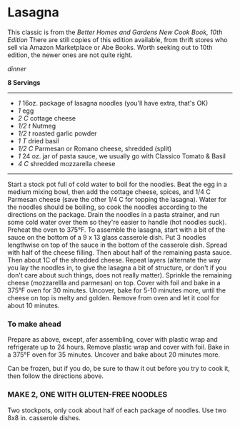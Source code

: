 # Lasagna

This classic is from the _Better Homes and Gardens New Cook Book, 10th Edition_
There are still copies of this edition available, from thrift stores who sell
via Amazon Marketplace or Abe Books. Worth seeking out to 10th edition, the
newer ones are not quite right.

*dinner*

**8 Servings**

---

- *1* 16oz. package of lasagna noodles (you'll have extra, that's OK)
- *1* egg
- *2 C* cottage cheese
- *1/2 t* Nutmeg
- *1/2 t* roasted garlic powder
- *1 T* dried basil
- *1/2 C* Parmesan or Romano cheese, shredded (split)
- *1* 24 oz. jar of pasta sauce, we usually go with Classico Tomato & Basil
- *4 C* shredded mozzarella cheese

---

Start a stock pot full of cold water to boil for the noodles. Beat the egg in a
medium mixing bowl, then add the cottage cheese, spices, and 1/4 C Parmesan
cheese (save the other 1/4 C for topping the lasagna). Water for the noodles
should be boiling, so cook the noodles according to the directions on the
package. Drain the noodles in a pasta strainer, and run some cold water over
them so they're easier to handle (hot noodles suck). Preheat the oven to 375°F.
To assemble the lasagna, start with a bit of the sauce on the bottom of a
9 x 13 glass casserole dish. Put 3 noodles lengthwise on top of the sauce in
the bottom of the casserole dish. Spread with half of the cheese filling.
Then about half of the remaining pasta sauce. Then about 1C of the shredded
cheese. Repeat layers (alternate the way you lay the noodles in, to give the
lasagna a bit of structure, or don't if you don't care about such things, does
not really matter). Sprinkle the remaining cheese (mozzarellla and parmesan) on
top. Cover with foil and bake in a 375°F oven for 30 minutes. Uncover, bake for
5-10 minutes more, until the cheese on top is melty and golden. Remove from oven
and let it cool for about 10 minutes.

### To make ahead

Prepare as above, except, afer assembling, cover with plastic wrap and
refrigerate up to 24 hours. Remove plastic wrap and cover with foil. Bake in a
375°F oven for 35 minutes. Uncover and bake about 20 minutes more.

Can be frozen, but if you do, be sure to thaw it out before you try to cook it,
then follow the directions above.

### MAKE 2, ONE WITH GLUTEN-FREE NOODLES

Two stockpots, only cook about half of each package of noodles. Use two 8x8 in.
casserole dishes.
